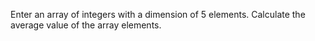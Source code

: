 Enter an array of integers with a dimension of 5 elements. Calculate
the average value of the array elements.